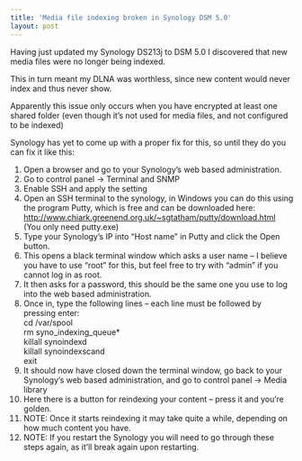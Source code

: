 ```yaml
---
title: 'Media file indexing broken in Synology DSM 5.0'
layout: post
---
```


Having just updated my Synology DS213j to DSM 5.0 I discovered that new media files were no longer being indexed.

This in turn meant my DLNA was worthless, since new content would never index and thus never show.

Apparently this issue only occurs when you have encrypted at least one shared folder (even though it’s not used for media files, and not configured to be indexed)

Synology has yet to come up with a proper fix for this, so until they do you can fix it like this:

1. Open a browser and go to your Synology’s web based administration.
2. Go to control panel -&gt; Terminal and SNMP
3. Enable SSH and apply the setting
4. Open an SSH terminal to the synology, in Windows you can do this using the program Putty, which is free and can be downloaded here: <http://www.chiark.greenend.org.uk/~sgtatham/putty/download.html> (You only need putty.exe)
5. Type your Synology’s IP into “Host name” in Putty and click the Open button.
6. This opens a black terminal window which asks a user name – I believe you have to use “root” for this, but feel free to try with “admin” if you cannot log in as root.
7. It then asks for a password, this should be the same one you use to log into the web based administration.
8. Once in, type the following lines – each line must be followed by pressing enter:  
    cd /var/spool  
    rm syno\_indexing\_queue\*  
    killall synoindexd  
    killall synoindexscand  
    exit
9. It should now have closed down the terminal window, go back to your Synology’s web based administration, and go to control panel -&gt; Media library
10. Here there is a button for reindexing your content – press it and you’re golden.
11. NOTE: Once it starts reindexing it may take quite a while, depending on how much content you have.
12. NOTE: If you restart the Synology you will need to go through these steps again, as it’ll break again upon restarting.